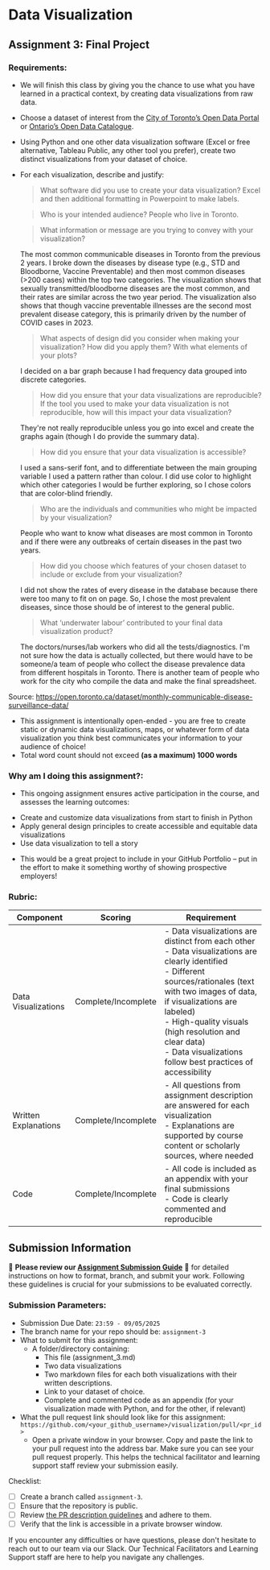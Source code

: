 # Data Visualization

## Assignment 3: Final Project

### Requirements:
- We will finish this class by giving you the chance to use what you have learned in a practical context, by creating data visualizations from raw data. 
- Choose a dataset of interest from the [City of Toronto’s Open Data Portal](https://www.toronto.ca/city-government/data-research-maps/open-data/) or [Ontario’s Open Data Catalogue](https://data.ontario.ca/). 
- Using Python and one other data visualization software (Excel or free alternative, Tableau Public, any other tool you prefer), create two distinct visualizations from your dataset of choice.  
- For each visualization, describe and justify: 
    > What software did you use to create your data visualization?
    Excel and then additional formatting in Powerpoint to make labels.

    > Who is your intended audience? 
    People who live in Toronto.
    
    > What information or message are you trying to convey with your visualization? 
   
    The most common communicable diseases in Toronto from the previous 2 years. I broke down the diseases by disease type (e.g., STD and Bloodborne, Vaccine Preventable) and then most common diseases (>200 cases) within the top two categories. The visualization shows that sexually transmitted/bloodborne diseases are the most common, and their rates are similar across the two year period. The visualization also shows that though vaccine preventable illnesses are the second most prevalent disease category, this is primarily driven by the number of COVID cases in 2023.  
    
    > What aspects of design did you consider when making your visualization? How did you apply them? With what elements of your plots? 
    
    I decided on a bar graph because I had frequency data grouped into discrete categories.  
    
    > How did you ensure that your data visualizations are reproducible? If the tool you used to make your data visualization is not reproducible, how will this impact your data visualization? 
   
    They're not really reproducible unless you go into excel and create the graphs again (though I do provide the summary data). 
    
    > How did you ensure that your data visualization is accessible?  
    
    I used a sans-serif font, and to differentiate between the main grouping variable I used a pattern rather than colour. I did use color to highlight which other categories I would be further exploring, so I chose colors that are color-blind friendly.
    
    > Who are the individuals and communities who might be impacted by your visualization? 

    People who want to know what diseases are most common in Toronto and if there were any outbreaks of certain diseases in the past two years.
    
    > How did you choose which features of your chosen dataset to include or exclude from your visualization? 

    I did not show the rates of every disease in the database because there were too many to fit on on page. So, I chose the most prevalent diseases, since those should be of interest to the general public.
    
    > What ‘underwater labour’ contributed to your final data visualization product?

    The doctors/nurses/lab workers who did all the tests/diagnostics. I'm not sure how the data is actually collected, but there would have to be someone/a team of people who collect the disease prevalence data from different hospitals in Toronto. There is another team of people who work for the city who compile the data and make the final spreadsheet.

Source: https://open.toronto.ca/dataset/monthly-communicable-disease-surveillance-data/

- This assignment is intentionally open-ended - you are free to create static or dynamic data visualizations, maps, or whatever form of data visualization you think best communicates your information to your audience of choice! 
- Total word count should not exceed **(as a maximum) 1000 words** 
 
### Why am I doing this assignment?:  
- This ongoing assignment ensures active participation in the course, and assesses the learning outcomes: 
* Create and customize data visualizations from start to finish in Python
* Apply general design principles to create accessible and equitable data visualizations
* Use data visualization to tell a story  
- This would be a great project to include in your GitHub Portfolio – put in the effort to make it something worthy of showing prospective employers!

### Rubric:

| Component         | Scoring  | Requirement                                                                 |
|-------------------|----------|-----------------------------------------------------------------------------|
| Data Visualizations | Complete/Incomplete | - Data visualizations are distinct from each other<br>- Data visualizations are clearly identified<br>- Different sources/rationales (text with two images of data, if visualizations are labeled)<br>- High-quality visuals (high resolution and clear data)<br>- Data visualizations follow best practices of accessibility |
| Written Explanations | Complete/Incomplete | - All questions from assignment description are answered for each visualization<br>- Explanations are supported by course content or scholarly sources, where needed |
| Code              | Complete/Incomplete | - All code is included as an appendix with your final submissions<br>- Code is clearly commented and reproducible |

## Submission Information

🚨 **Please review our [Assignment Submission Guide](https://github.com/UofT-DSI/onboarding/blob/main/onboarding_documents/submissions.md)** 🚨 for detailed instructions on how to format, branch, and submit your work. Following these guidelines is crucial for your submissions to be evaluated correctly.

### Submission Parameters:
* Submission Due Date: `23:59 - 09/05/2025`
* The branch name for your repo should be: `assignment-3`
* What to submit for this assignment:
    * A folder/directory containing:
        * This file (assignment_3.md)
        * Two data visualizations 
        * Two markdown files for each both visualizations with their written descriptions.
        * Link to your dataset of choice.
        * Complete and commented code as an appendix (for your visualization made with Python, and for the other, if relevant) 
* What the pull request link should look like for this assignment: `https://github.com/<your_github_username>/visualization/pull/<pr_id>`
    * Open a private window in your browser. Copy and paste the link to your pull request into the address bar. Make sure you can see your pull request properly. This helps the technical facilitator and learning support staff review your submission easily.

Checklist:
- [ ] Create a branch called `assignment-3`.
- [ ] Ensure that the repository is public.
- [ ] Review [the PR description guidelines](https://github.com/UofT-DSI/onboarding/blob/main/onboarding_documents/submissions.md#guidelines-for-pull-request-descriptions) and adhere to them.
- [ ] Verify that the link is accessible in a private browser window.

If you encounter any difficulties or have questions, please don't hesitate to reach out to our team via our Slack. Our Technical Facilitators and Learning Support staff are here to help you navigate any challenges.
